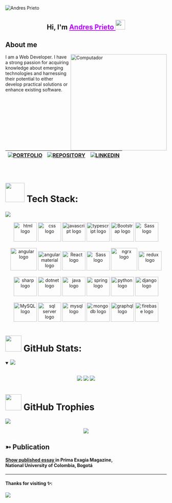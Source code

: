![Andres Prieto](https://github.com/afprietoa/afprietoa/assets/68924563/cd3676a5-2606-4de9-a692-e00e8b51a75d)

<h2 align="center">Hi, I'm  <a style="color: #b602ff" href="https://www.linkedin.com/in/afelipeprietoa/" target="_blank">Andres Prieto </a> <img src="https://user-images.githubusercontent.com/39955420/147578264-bae0526c-028a-49d2-8af8-d08bb4edbd2a.gif" height="30" width="30"></h2>


<h2>About me</h2>


<img src="https://raw.githubusercontent.com/MicaelliMedeiros/micaellimedeiros/master/image/computer-illustration.png" align="right" width="300"  alt="Computador">
I am a Web Developer. I have a strong passion for acquiring knowledge about emerging technologies and harnessing their potential to either develop practical solutions or enhance existing software.



<br/><br/>

| [![PORTFOLIO](https://img.shields.io/badge/Portfolio-%23323330.svg?style=for-the-badge&logo=perfil&logoColor=black&color=FF0080)](https://portfolio-1q3myrxug-afprietoa.vercel.app/)    | [![REPOSITORY](https://img.shields.io/badge/Repository-%23323330.svg?style=for-the-badge&logo=repository&logoColor=black&color=8000FF)](https://github.com/afprietoa?tab=repositories)                                                                                                  | [![LINKEDIN](https://img.shields.io/badge/LinkedIn-%23323330.svg?style=for-the-badge&logo=repository&logoColor=black&color=3f51b5)](https://www.linkedin.com/in/afelipeprietoa/)   | 
|--------------|--------------------------------------------------------------------------------------------------------|--------------|








<br/>




# <img src="https://www.hugp.com/research/assets/img/gif/pc.gif" width="60"> Tech Stack:
 ###
 <summary><img src="https://readme-typing-svg.herokuapp.com?font=Open+Sans&color=B2E840&width=500&lines=This+is+my+Teach+Stack"> </summary>  
<br>
<div align="center">
   <img src="https://cdn.jsdelivr.net/gh/devicons/devicon@latest/icons/html5/html5-original.svg" height="60" width="72" alt="html logo" />
   <img src="https://cdn.jsdelivr.net/gh/devicons/devicon@latest/icons/css3/css3-original.svg" height="60" width="72" alt="css logo" />
   <img src="https://cdn.jsdelivr.net/gh/devicons/devicon@latest/icons/javascript/javascript-original.svg" height="60" width="72" alt="javascript logo" />
  <img src="https://cdn.jsdelivr.net/gh/devicons/devicon@latest/icons/typescript/typescript-original.svg" height="60" width="72" alt="typescript logo" />
      <img src="https://cdn.jsdelivr.net/gh/devicons/devicon@latest/icons/bootstrap/bootstrap-original.svg" height="60" width="72" alt="Bootstrap logo"  />
    <img src="https://cdn.jsdelivr.net/gh/devicons/devicon@latest/icons/sass/sass-original.svg" height="60" width="72" alt="Sass logo"  />
 <br/><br/> 
  <img src="https://cdn.jsdelivr.net/gh/devicons/devicon@latest/icons/angular/angular-original.svg" height="70" width="82" alt="angular logo"  />
  <img src="https://cdn.jsdelivr.net/gh/devicons/devicon@latest/icons/angularmaterial/angularmaterial-original.svg" height="60" width="72" alt="angular material logo"  />
 <img src="https://cdn.jsdelivr.net/gh/devicons/devicon@latest/icons/react/react-original.svg" height="60" width="72" alt="React logo"  />
   <img src="https://cdn.jsdelivr.net/gh/devicons/devicon@latest/icons/materialui/materialui-original.svg" height="60" width="72" alt="Sass logo"  />
   <img src="https://cdn.jsdelivr.net/gh/devicons/devicon@latest/icons/ngrx/ngrx-original.svg" height="70" width="82" alt="ngrx logo" />
   <img src="https://cdn.jsdelivr.net/gh/devicons/devicon@latest/icons/redux/redux-original.svg" height="60" width="72" alt="redux logo" />
 <br/><br/>
   <img src="https://cdn.jsdelivr.net/gh/devicons/devicon@latest/icons/csharp/csharp-original.svg" height="60" width="72" alt="sharp logo" />
  <img src="https://cdn.jsdelivr.net/gh/devicons/devicon@latest/icons/dotnetcore/dotnetcore-original.svg" height="60" width="72" alt="dotnet logo" />
  <img src="https://cdn.jsdelivr.net/gh/devicons/devicon/icons/java/java-original.svg" height="60" width="72" alt="java logo"  />
  <img src="https://cdn.jsdelivr.net/gh/devicons/devicon/icons/spring/spring-original.svg" height="60" width="72" alt="spring logo"  />
    <img src="https://cdn.jsdelivr.net/gh/devicons/devicon@latest/icons/python/python-original.svg" height="60" width="72" alt="python logo"  />
   <img src="https://cdn.jsdelivr.net/gh/devicons/devicon@latest/icons/django/django-plain.svg" height="60" width="72" alt="django logo"  />
 <br/><br/>
  <img src="https://cdn.jsdelivr.net/gh/devicons/devicon/icons/mysql/mysql-original.svg" height="60" width="72" alt="MySQL logo"  />
   <img src="https://cdn.jsdelivr.net/gh/devicons/devicon@latest/icons/microsoftsqlserver/microsoftsqlserver-original.svg" height="60" width="72" alt="sql server logo"  />
  <img src="https://cdn.jsdelivr.net/gh/devicons/devicon/icons/postgresql/postgresql-original.svg" height="60" width="72" alt="mysql logo"  />
  <img src="https://cdn.jsdelivr.net/gh/devicons/devicon/icons/mongodb/mongodb-original.svg" height="60" width="72" alt="mongodb logo"  />
  <img src="https://cdn.jsdelivr.net/gh/devicons/devicon/icons/graphql/graphql-plain.svg" height="60" width="72" alt="graphql logo"  />
   <img src="https://cdn.jsdelivr.net/gh/devicons/devicon@latest/icons/firebase/firebase-original.svg" height="60" width="72" alt="firebase logo"  />
</div>

###
# <img src="https://media.tenor.com/5IO4OoRLymUAAAAj/gofourward-webdesign.gif" width="50" > GitHub Stats:
<details open>
 <summary><img src="https://readme-typing-svg.herokuapp.com?font=Open+Sans&color=B2E840&width=500&lines=This+is+my+GitHub+stats"> </summary>  
<br>
<p align = "center">
  <img src ="https://github-readme-stats-sigma-five.vercel.app/api?username=afprietoa&theme=gotham&hide_border=false&include_all_commits=false&count_private=false">
  <img src ="https://github-readme-stats-sigma-five.vercel.app/api/top-langs/?username=afprietoa&theme=gotham&hide_border=false&include_all_commits=false&count_private=false&layout=compact">
  <img src ="https://github-readme-streak-stats.herokuapp.com/?user=afprietoa&theme=gotham&hide_border=false">
</p>
</details>

# <img src="https://media.tenor.com/vrokOtuxLSAAAAAj/gg-ctrnf.gif" width="50" > GitHub Trophies
 <summary><img src="https://readme-typing-svg.herokuapp.com?font=Open+Sans&color=B2E840&width=500&lines=This+is+my+GitHub+trophies"> </summary>  
<p align = "center">
   <img src ="https://github-profile-trophy.vercel.app/?username=afprietoa&theme=tokyonight&no-frame=false&no-bg=true&margin-w=4">
</p>
<h2> ➳ Publication</h2>
<h4><a target="_blank" href="http://bienestar.bogota.unal.edu.co/pgp/Publicaciones/prima_exagia/prima_exagia_17.pdf">Show published essay </a>in Prima Exagia Magazine, <br> National University of Colombia, Bogotá</h4>

---
#### Thanks for visiting ✨:
[![](https://visitcount.itsvg.in/api?id=afprietoa&icon=0&color=0)](https://visitcount.itsvg.in)

<!-- Proudly created with GPRM ( https://gprm.itsvg.in ) -->
